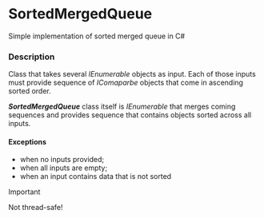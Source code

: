 # SortedMergedQueue
Simple implementation of sorted merged queue in C#

### Description

Class that takes several *IEnumerable* objects as input. Each of those inputs must provide sequence of *IComaparbe* objects that come in ascending sorted order.

***SortedMergedQueue*** class itself is *IEnumerable* that merges coming sequences and provides sequence that contains objects sorted across all inputs.

#### Exceptions

- when no inputs provided;
- when all inputs are empty;
- when an input contains data that is not sorted

> [!IMPORTANT]
>
> Not thread-safe!

